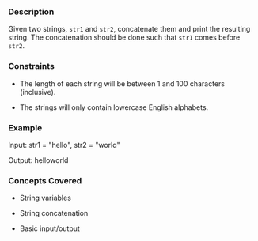 ### Description

Given two strings, `str1` and `str2`, concatenate them and print the resulting string.  The concatenation should be done such that `str1` comes before `str2`.

### Constraints

- The length of each string will be between 1 and 100 characters (inclusive).
- The strings will only contain lowercase English alphabets.

### Example

Input:  str1 = "hello", str2 = "world"
Output: helloworld

### Concepts Covered

- String variables
- String concatenation
- Basic input/output